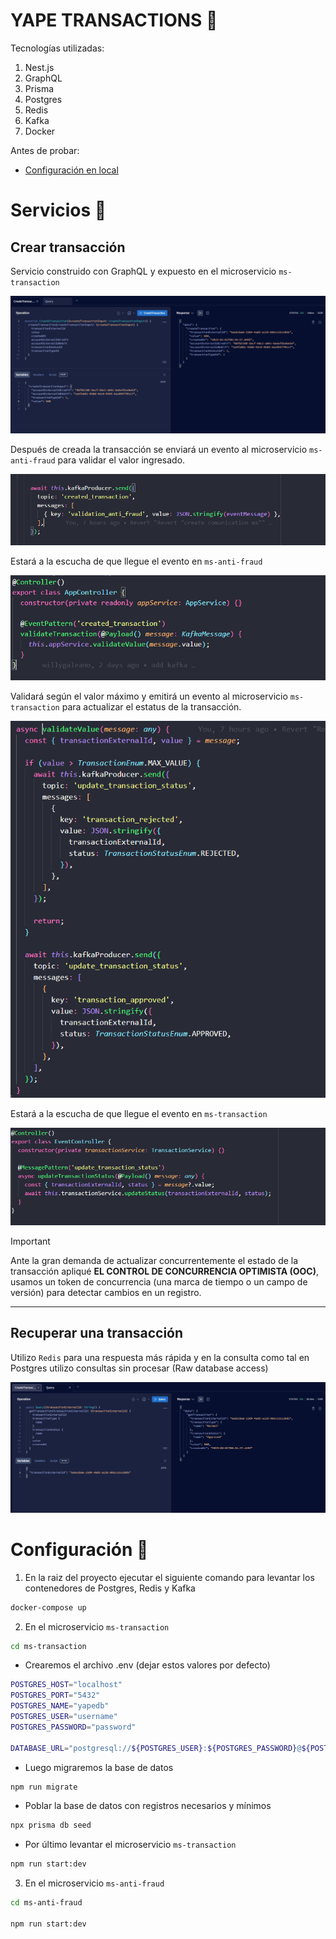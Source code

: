 # YAPE TRANSACTIONS 🤖

Tecnologías utilizadas: 

<ol>
  <li>Nest.js</li>
  <li>GraphQL</li>
  <li>Prisma</li>
  <li>Postgres</li>
  <li>Redis</li>
  <li>Kafka</li>
  <li>Docker</li>
</ol>


Antes de probar:

- [Configuración en local](#Configuración)


# Servicios 🚀

## Crear transacción

Servicio construido con GraphQL y expuesto en el microservicio `ms-transaction`

![create_transaction](/images/create_transaction.PNG)


Después de creada la transacción se enviará un evento al microservicio `ms-anti-fraud` 
para validar el valor ingresado.

![create_transaction](/images/sent_event_create_transaction.PNG)

Estará a la escucha de que llegue el evento en `ms-anti-fraud`

![create_transaction](/images/subs_event_create_transaction.PNG)

Validará según el valor máximo y emitirá un evento al microservicio
`ms-transaction` para actualizar el estatus de la transacción.

![create_transaction](/images/sent_event_update.PNG)

Estará a la escucha de que llegue el evento en `ms-transaction`

![create_transaction](/images/subs_event_update.PNG)

> [!IMPORTANT]
>
> Ante la gran demanda de actualizar concurrentemente el estado de la transacción apliqué
 **EL CONTROL DE CONCURRENCIA OPTIMISTA (OOC)**, usamos un token de concurrencia (una marca de tiempo o un campo de versión) para detectar cambios en un registro.



_ _ _ _


## Recuperar una transacción

Utilizo `Redis` para una respuesta más rápida y en la consulta como tal en Postgres
utilizo consultas sin procesar (Raw database access)


![create_transaction](/images/get_transaction.PNG)


# Configuración 🔧

1. En la raiz del proyecto ejecutar el siguiente comando para levantar los contenedores de Postgres, Redis y Kafka

```bash
docker-compose up
```

2. En el microservicio `ms-transaction`

```bash
cd ms-transaction
```
- Crearemos el archivo .env (dejar estos valores por defecto)

```bash
POSTGRES_HOST="localhost"
POSTGRES_PORT="5432"
POSTGRES_NAME="yapedb"
POSTGRES_USER="username"
POSTGRES_PASSWORD="password"

DATABASE_URL="postgresql://${POSTGRES_USER}:${POSTGRES_PASSWORD}@${POSTGRES_HOST}:${POSTGRES_PORT}/${POSTGRES_NAME}?schema=public"
```

- Luego migraremos la base de datos

```bash
npm run migrate
```

- Poblar la base de datos con registros necesarios y mínimos

```bash
npx prisma db seed
```

- Por último levantar el microservicio `ms-transaction`

```bash
npm run start:dev
```

3. En el microservicio `ms-anti-fraud`

```bash
cd ms-anti-fraud

npm run start:dev
```